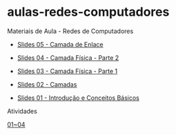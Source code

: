 # aulas-redes-computadores
Materiais de Aula - Redes de Computadores

* [Slides 05 - Camada de Enlace](https://docs.google.com/presentation/d/1Eb122UtLWrOATNiBf8HWDMgNNBUUuV87wMr5egvaF7Y/edit?usp=sharing)

* [Slides 04 - Camada Física - Parte 2](https://docs.google.com/presentation/d/1r9sbHyLaJr7vIJInlMKbP5W39CApBqcqMPcqIlBsO4M/edit?usp=sharing)

* [Slides 03 - Camada Física - Parte 1](https://docs.google.com/presentation/d/16pWl1Z2aas_wV_INlL-B3ENbCw_-wvynX2FLfPEVYHs/edit?usp=sharing)

* [Slides 02 - Camadas](https://docs.google.com/presentation/d/1Qk8yFUqnDKzgeA--00Xmo7Eh7_lC2_l3ojztubPMJsk/edit?usp=sharing)

* [Slides 01 - Introdução e Conceitos Básicos](https://docs.google.com/presentation/d/1oASBRtDiCu_wyoGWKVNmXSdq-w_VJCT6E7U9ZFbhkAQ/edit?usp=sharing)

Atividades

[01~04](https://goo.gl/PPRjYo)
